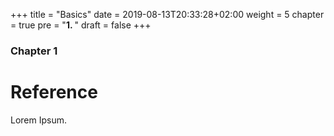 +++
title = "Basics"
date = 2019-08-13T20:33:28+02:00
weight = 5
chapter = true
pre = "<b>1. </b>"
draft = false
+++

### Chapter 1

# Reference

Lorem Ipsum.
